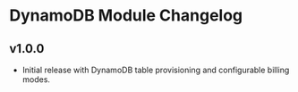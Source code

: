 
# DynamoDB Module Changelog

## v1.0.0
- Initial release with DynamoDB table provisioning and configurable billing modes.